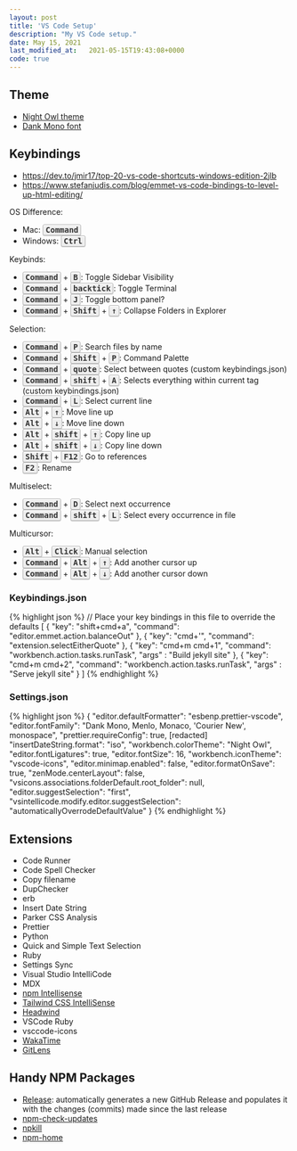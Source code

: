```yaml
---
layout: post
title: 'VS Code Setup'
description: "My VS Code setup."
date: May 15, 2021
last_modified_at: 	2021-05-15T19:43:08+0000
code: true
---
```


<style>
kbd {
    background-color: #eee;
    border-radius: 3px;
    border: 1px solid #b4b4b4;
    box-shadow: 0 1px 1px rgba(0, 0, 0, .2), 0 2px 0 0 rgba(255, 255, 255, .7) inset;
    color: #333;
    display: inline-block;
    font-weight: 700;
    line-height: 1;
    padding: 2px 4px;
    white-space: nowrap;
}

</style>

## Theme
- [Night Owl theme](https://marketplace.visualstudio.com/items?itemName=sdras.night-owl)
- [Dank Mono font](https://gumroad.com/l/dank-mono)

## Keybindings

- https://dev.to/jmir17/top-20-vs-code-shortcuts-windows-edition-2jlb
- https://www.stefanjudis.com/blog/emmet-vs-code-bindings-to-level-up-html-editing/

OS Difference:

- Mac: <kbd>Command</kbd>
- Windows: <kbd>Ctrl</kbd>

Keybinds:
- <kbd>Command</kbd> + <kbd>B</kbd>: Toggle Sidebar Visibility
- <kbd>Command</kbd> + <kbd>backtick</kbd>: Toggle Terminal
- <kbd>Command</kbd> + <kbd>J</kbd>: Toggle bottom panel?
- <kbd>Command</kbd> + <kbd>Shift</kbd> + <kbd>↑</kbd>: Collapse Folders in Explorer

Selection:
- <kbd>Command</kbd> + <kbd>P</kbd>: Search files by name
- <kbd>Command</kbd> + <kbd>Shift</kbd> + <kbd>P</kbd>: Command Palette
- <kbd>Command</kbd> + <kbd>quote</kbd>: Select between quotes (custom keybindings.json)
- <kbd>Command</kbd> + <kbd>shift</kbd> + <kbd>A</kbd>: Selects everything within current tag (custom keybindings.json)
- <kbd>Command</kbd> + <kbd>L</kbd>: Select current line
- <kbd>Alt</kbd> + <kbd>↑</kbd>: Move line up
- <kbd>Alt</kbd> + <kbd>↓</kbd>: Move line down
- <kbd>Alt</kbd> + <kbd>shift</kbd> + <kbd>↑</kbd>: Copy line up
- <kbd>Alt</kbd> + <kbd>shift</kbd> + <kbd>↓</kbd>: Copy line down
- <kbd>Shift</kbd> + <kbd>F12</kbd>: Go to references
- <kbd>F2</kbd>: Rename

Multiselect:
- <kbd>Command</kbd> + <kbd>D</kbd>: Select next occurrence
- <kbd>Command</kbd> + <kbd>shift</kbd> + <kbd>L</kbd>: Select every occurrence in file

Multicursor:
- <kbd>Alt</kbd> + <kbd>Click</kbd>: Manual selection
- <kbd>Command</kbd> + <kbd>Alt</kbd> + <kbd>↑</kbd>: Add another cursor up
- <kbd>Command</kbd> + <kbd>Alt</kbd> + <kbd>↓</kbd>: Add another cursor down

### Keybindings.json

{% highlight json %}
// Place your key bindings in this file to override the defaults
[
    {
        "key": "shift+cmd+a",
        "command": "editor.emmet.action.balanceOut"
    },
    {
        "key": "cmd+'",
        "command": "extension.selectEitherQuote"
    },
    {
        "key": "cmd+m cmd+1",
        "command": "workbench.action.tasks.runTask",
        "args" : "Build jekyll site"
    },
    {
        "key": "cmd+m cmd+2",
        "command": "workbench.action.tasks.runTask",
        "args" : "Serve jekyll site"
    }
]
{% endhighlight %}


### Settings.json

{% highlight json %}
{
    "editor.defaultFormatter": "esbenp.prettier-vscode",
    "editor.fontFamily": "Dank Mono, Menlo, Monaco, 'Courier New', monospace",
    "prettier.requireConfig": true,
    [redacted]
    "insertDateString.format": "iso",
    "workbench.colorTheme": "Night Owl",
    "editor.fontLigatures": true,
    "editor.fontSize": 16,
    "workbench.iconTheme": "vscode-icons",
    "editor.minimap.enabled": false,
    "editor.formatOnSave": true,
    "zenMode.centerLayout": false,
    "vsicons.associations.folderDefault.root_folder": null,
    "editor.suggestSelection": "first",
    "vsintellicode.modify.editor.suggestSelection": "automaticallyOverrodeDefaultValue"
}
{% endhighlight %}

## Extensions

- Code Runner
- Code Spell Checker 
- Copy filename
- DupChecker
- erb
- Insert Date String
- Parker CSS Analysis
- Prettier
- Python
- Quick and Simple Text Selection
- Ruby
- Settings Sync
- Visual Studio IntelliCode
- MDX
- [npm Intellisense](https://marketplace.visualstudio.com/items?itemName=christian-kohler.npm-intellisense)
- [Tailwind CSS IntelliSense](https://tailwindcss.com/docs/intellisense)
- [Headwind](https://github.com/ryanhhhh/headwind)
- VSCode Ruby
- vsccode-icons
- [WakaTime](https://wakatime.com/)
- [GitLens](https://marketplace.visualstudio.com/items?itemName=eamodio.gitlens)


## Handy NPM Packages

- [Release](https://github.com/vercel/release): automatically generates a new GitHub Release and populates it with the changes (commits) made since the last release
- [npm-check-updates](https://github.com/raineorshine/npm-check-updates)
- [npkill](https://npkill.js.org/)
- [npm-home](https://github.com/sindresorhus/npm-home#readme)